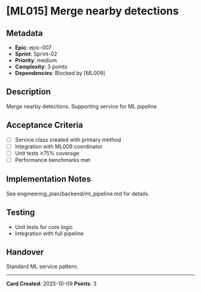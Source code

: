 # [ML015] Merge nearby detections

## Metadata
- **Epic**: epic-007
- **Sprint**: Sprint-02
- **Priority**: medium
- **Complexity**: 3 points
- **Dependencies**: Blocked by [ML009]

## Description
Merge nearby detections. Supporting service for ML pipeline.

## Acceptance Criteria
- [ ] Service class created with primary method
- [ ] Integration with ML009 coordinator
- [ ] Unit tests ≥75% coverage
- [ ] Performance benchmarks met

## Implementation Notes
See engineering_plan/backend/ml_pipeline.md for details.

## Testing
- Unit tests for core logic
- Integration with full pipeline

## Handover
Standard ML service pattern.

---
**Card Created**: 2025-10-09
**Points**: 3
